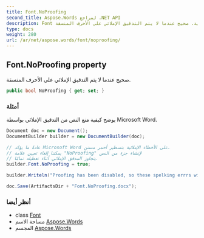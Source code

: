 ```yaml
---
title: Font.NoProofing
second_title: Aspose.Words لمراجع .NET API
description: Font ملكية. صحيح عندما لا يتم التدقيق الإملائي على الأحرف المنسقة.
type: docs
weight: 280
url: /ar/net/aspose.words/font/noproofing/
---
```

## Font.NoProofing property

صحيح عندما لا يتم التدقيق الإملائي على الأحرف المنسقة.

```csharp
public bool NoProofing { get; set; }
```

### أمثلة

يوضح كيفية منع النص من التدقيق الإملائي بواسطة Microsoft Word.

```csharp
Document doc = new Document();
DocumentBuilder builder = new DocumentBuilder(doc);

// عادةً ما يؤكد Microsoft Word على الأخطاء الإملائية بتسطير أحمر مسنن.
// يمكننا إلغاء تعيين علامة "NoProofing" لإنشاء جزء من النص
// يتجاوز المدقق الإملائي أثناء تعطيله تمامًا.
builder.Font.NoProofing = true;

builder.Writeln("Proofing has been disabled, so these spelking errrs will not display red lines underneath.");

doc.Save(ArtifactsDir + "Font.NoProofing.docx");
```

### أنظر أيضا

* class [Font](../)
* مساحة الاسم [Aspose.Words](../../font/)
* المجسم [Aspose.Words](../../../)


